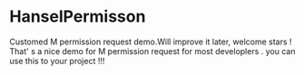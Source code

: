 # HanselPermisson
Customed M permission request demo.Will improve it later, welcome stars !
That' s a nice demo for M permission  request for most developlers . you can use this to your project !!!
